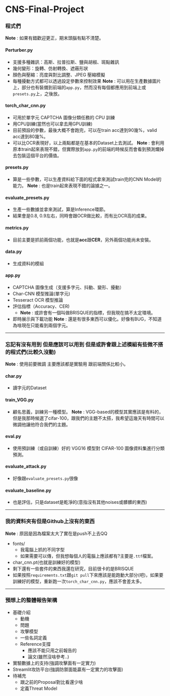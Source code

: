 # CNS-Final-Project
### 程式們
**Note** : 如果有錯歡迎更正，期末頭腦有點不清楚。
#### Perturber.py
- 支援多種雜訊：高斯、拉普拉斯、鹽與胡椒、斑點雜訊
- 幾何變形：旋轉、仿射轉換、遮蔽形狀
- 顏色與壓縮：亮度與對比調整、JPEG 壓縮模擬
- 每種擾動方式都可以透過設定參數來控制效果
**Note** : 可以用在生產數據圖片上，部分也有裝備到前端的```app.py```，然而沒有每個都應用到前端上或```presets.py```上，之後放。
#### torch_char_cnn.py
- 可用於單字元 CAPTCHA 圖像分類任務的 CPU 訓練
- 用CPU訓練(當然也可以拿去用GPU訓練)
- 目前預設的參數，最後大概不會跑完，可以在train acc達到90幾%，valid acc達到80幾%。
- 可以比OCR表現好，以上兩點都是在基本的Dataset上去測試。
**Note** : 會利用原本train起來表現不錯，但實際放到```app.py```的前端的時候反而會看到預測爛掉去包裝這個平台的價值。
#### presets.py
- 算是一些參數，可以生產資料給下面的程式拿來測試train完的CNN Model的能力。
**Note** : 也是train起來表現不錯的論據之一。
#### evaluate_presets.py
- 生產一些數據並拿來測試，算是Inference環節。
- 結果會是0.8, 0.9左右，同時會跟OCR做比較，而有比OCR高的成果。
#### metrics.py
- 目前主要是抓前兩個功能，也就是**acc**跟**CER**，另外兩個功能尚未安裝。
#### data.py
- 生成資料的模組
#### app.py
- CAPTCHA 圖像生成（支援多字元、抖動、變形、擾動）
- Char-CNN 模型推論(單字元)
- Tesseract OCR 模型推論
- 評估指標（Accuracy、CER)
    - **Note** : 或許會有一個叫做BRISQUE的指標，但我現在搞不太定環境。
- 即時展示與下載功能
**Note** : 還是有很多東西可以優化。好像有BUG，不知道為啥現在只能看到兩個字元。
---
### 忘記有沒有用到 但是應該可以用到 但是或許會跟上述模組有些微不搭的程式們(比較久沒動)
**Note** : 使用前要微調 主要應該都是實驗用 跟前端關係比較小。
#### char.py
- 讀字元的Dataset
#### train_VGG.py
- 顧名思義，訓練另一種模型。
**Note** : VGG-based的模型其實應該是有料的，但是我那時候選了cifar-100，跟我們的主題不太搭，我希望這幾天有時間可以微調他讓他符合我們的主題。
#### eval.py
- 使用預訓練（或自訓練）好的 VGG16 模型對 CIFAR-100 圖像資料集進行分類預測。
#### evaluate_attack.py
- 好像跟```evaluate_presets.py```很像
#### evaluate_baseline.py
- 也是評估，只是dataset是乾淨的(意指沒有其他noises或髒髒的東西)
---
### 我的資料夾有但是Github上沒有的東西
**Note** : 原因是因為檔案太大了實在是push不上去QQ
- fonts/
    - 我電腦上抓的不同字型
    - 如果需要可以傳，但我想每個人的電腦上應該都有?主要是```.ttf```檔案。
- char_cnn.pt(也就是訓練好的模型)
- 剩下還有一些套件的東西我還在研究，目前很卡的是BRISQUE
- 如果按照```requirements.txt```跟```git pull```下來應該是能跑動大部分(吧)，如果要訓練好的模型，重新跑一次```torch_char_cnn.py```，應該不會差太多。
---
### 預想上的整體報告架構
- 基礎介紹
    - 動機
    - 問題
    - 攻擊模型
    - 一些名詞定義
    - Reference支撐
        - 應該不能只用之前報告的
        - 論文(雖然沒啥參考..)
- 實驗數據上的支持(強調攻擊面有一定實力)
- Streamlit攻防平台(強調防禦面能贏有一定實力的攻擊面)
- 待補充
    - 跟之前的Proposal對比看還少啥
    - 定義Threat Model
